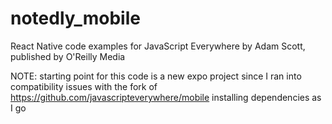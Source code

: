 # notedly_mobile
React Native code examples for JavaScript Everywhere by Adam Scott, published by O'Reilly Media 

NOTE: starting point for this code is a new expo project since I ran into compatibility issues with the fork of https://github.com/javascripteverywhere/mobile
installing dependencies as I go
